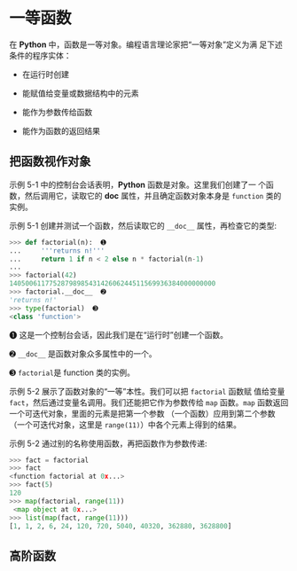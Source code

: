 # 一等函数

在 **Python** 中，函数是一等对象。编程语言理论家把“一等对象”定义为满 足下述条件的程序实体： 

* 在运行时创建 

* 能赋值给变量或数据结构中的元素 

* 能作为参数传给函数 

* 能作为函数的返回结果 

## 把函数视作对象 

示例 5-1 中的控制台会话表明，**Python** 函数是对象。这里我们创建了一 个函数，然后调用它，读取它的 __doc__ 属性，并且确定函数对象本身是 `function` 类的实例。 

示例 5-1 创建并测试一个函数，然后读取它的 `__doc__` 属性，再检查它的类型:

```py
>>> def factorial(n):  ➊ 
...     '''returns n!''' 
...     return 1 if n < 2 else n * factorial(n-1) 
... 
>>> factorial(42) 
1405006117752879898543142606244511569936384000000000 
>>> factorial.__doc__  ➋ 
'returns n!' 
>>> type(factorial)  ➌ 
<class 'function'> 
```
➊ 这是一个控制台会话，因此我们是在“运行时”创建一个函数。 

➋ `__doc__` 是函数对象众多属性中的一个。 

➌ `factorial`是 function 类的实例。 

示例 5-2 展示了函数对象的“一等”本性。我们可以把 `factorial` 函数赋 值给变量 `fact`，然后通过变量名调用。我们还能把它作为参数传给 `map` 函数。`map` 函数返回一个可迭代对象，里面的元素是把第一个参数 （一个函数）应用到第二个参数（一个可迭代对象，这里是 `range(11)`）中各个元素上得到的结果。 

示例 5-2 通过别的名称使用函数，再把函数作为参数传递:

```py
>>> fact = factorial 
>>> fact 
<function factorial at 0x...> 
>>> fact(5) 
120 
>>> map(factorial, range(11))
 <map object at 0x...> 
>>> list(map(fact, range(11))) 
[1, 1, 2, 6, 24, 120, 720, 5040, 40320, 362880, 3628800] 
```

## 高阶函数
